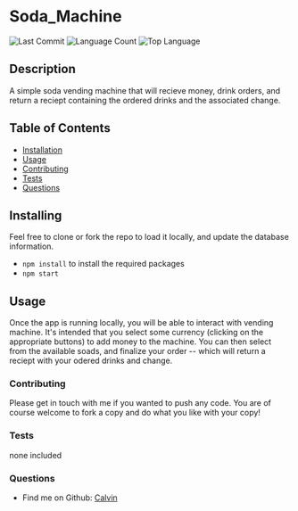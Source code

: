 # Soda_Machine
![Last Commit](https://img.shields.io/github/last-commit/calmanning/soda_machine)
![Language Count](https://img.shields.io/github/languages/count/calmanning/soda_machine)
![Top Language](https://img.shields.io/github/languages/top/calmanning/soda_machine)

## Description
A simple soda vending machine that will recieve money, drink orders, and return a reciept containing the ordered drinks and the associated change.

## Table of Contents
* [Installation](#Installation)
* [Usage](#Usage)
* [Contributing](#Contributing)
* [Tests](#Tests)
* [Questions](#Questions)

## Installing
Feel free to clone or fork the repo to load it locally, and update the database information.
- ```npm install``` to install the required packages
- ```npm start```

## Usage
Once the app is running locally, you will be able to interact with vending machine. It's intended that you select some currency (clicking on the appropriate buttons) to add money to the machine. You can then select from the available soads, and finalize your order -- which will return a reciept with your odered drinks and change.

### Contributing
Please get in touch with me if you wanted to push any code. You are of course welcome to fork a copy and do what you like with your copy!

### Tests
none included

### Questions
- Find me on Github: [Calvin](https://github.com/Calmanning)
